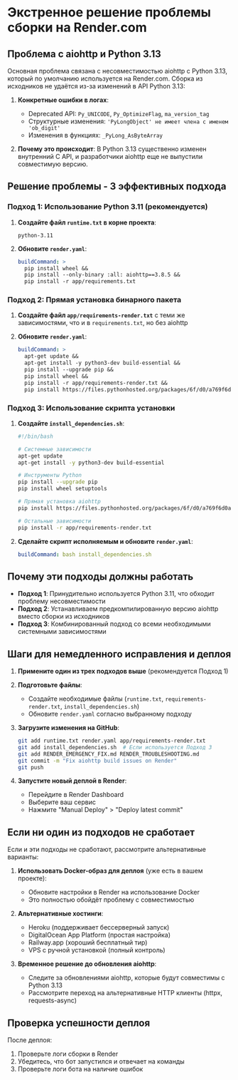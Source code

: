 # Экстренное решение проблемы сборки на Render.com

## Проблема с aiohttp и Python 3.13

Основная проблема связана с несовместимостью aiohttp с Python 3.13, который по умолчанию используется на Render.com. Сборка из исходников не удаётся из-за изменений в API Python 3.13:

1. **Конкретные ошибки в логах**:
   - Deprecated API: `Py_UNICODE`, `Py_OptimizeFlag`, `ma_version_tag`
   - Структурные изменения: `'PyLongObject' не имеет члена с именем 'ob_digit'`
   - Изменения в функциях: `_PyLong_AsByteArray`

2. **Почему это происходит**:
   В Python 3.13 существенно изменен внутренний C API, и разработчики aiohttp еще не выпустили совместимую версию.

## Решение проблемы - 3 эффективных подхода

### Подход 1: Использование Python 3.11 (рекомендуется)

1. **Создайте файл `runtime.txt` в корне проекта**:
   ```
   python-3.11
   ```

2. **Обновите `render.yaml`**:
   ```yaml
   buildCommand: >
     pip install wheel && 
     pip install --only-binary :all: aiohttp==3.8.5 && 
     pip install -r app/requirements.txt
   ```

### Подход 2: Прямая установка бинарного пакета

1. **Создайте файл `app/requirements-render.txt`** с теми же зависимостями, что и в `requirements.txt`, но без aiohttp

2. **Обновите `render.yaml`**:
   ```yaml
   buildCommand: >
     apt-get update && 
     apt-get install -y python3-dev build-essential &&
     pip install --upgrade pip &&
     pip install wheel &&
     pip install -r app/requirements-render.txt &&
     pip install https://files.pythonhosted.org/packages/6f/d0/a769f6d0a0328fee7dc453913bd1ef57e13944e45b0edb726175263fcd75/aiohttp-3.8.6-cp311-cp311-manylinux_2_17_x86_64.manylinux2014_x86_64.whl
   ```

### Подход 3: Использование скрипта установки

1. **Создайте `install_dependencies.sh`**:
   ```bash
   #!/bin/bash
   
   # Системные зависимости
   apt-get update
   apt-get install -y python3-dev build-essential
   
   # Инструменты Python
   pip install --upgrade pip
   pip install wheel setuptools
   
   # Прямая установка aiohttp
   pip install https://files.pythonhosted.org/packages/6f/d0/a769f6d0a0328fee7dc453913bd1ef57e13944e45b0edb726175263fcd75/aiohttp-3.8.6-cp311-cp311-manylinux_2_17_x86_64.manylinux2014_x86_64.whl
   
   # Остальные зависимости
   pip install -r app/requirements-render.txt
   ```

2. **Сделайте скрипт исполняемым и обновите `render.yaml`**:
   ```yaml
   buildCommand: bash install_dependencies.sh
   ```

## Почему эти подходы должны работать

- **Подход 1**: Принудительно используется Python 3.11, что обходит проблему несовместимости
- **Подход 2**: Устанавливаем предкомпилированную версию aiohttp вместо сборки из исходников
- **Подход 3**: Комбинированный подход со всеми необходимыми системными зависимостями

## Шаги для немедленного исправления и деплоя

1. **Примените один из трех подходов выше** (рекомендуется Подход 1)

2. **Подготовьте файлы**:
   - Создайте необходимые файлы (`runtime.txt`, `requirements-render.txt`, `install_dependencies.sh`)
   - Обновите `render.yaml` согласно выбранному подходу

3. **Загрузите изменения на GitHub**:
   ```bash
   git add runtime.txt render.yaml app/requirements-render.txt
   git add install_dependencies.sh  # Если используется Подход 3
   git add RENDER_EMERGENCY_FIX.md RENDER_TROUBLESHOOTING.md
   git commit -m "Fix aiohttp build issues on Render"
   git push
   ```

4. **Запустите новый деплой в Render**:
   - Перейдите в Render Dashboard
   - Выберите ваш сервис
   - Нажмите "Manual Deploy" > "Deploy latest commit"

## Если ни один из подходов не сработает

Если и эти подходы не сработают, рассмотрите альтернативные варианты:

1. **Использовать Docker-образ для деплоя** (уже есть в вашем проекте):
   - Обновите настройки в Render на использование Docker
   - Это полностью обойдёт проблему с совместимостью

2. **Альтернативные хостинги**:
   - Heroku (поддерживает бессерверный запуск)
   - DigitalOcean App Platform (простая настройка)
   - Railway.app (хороший бесплатный тир)
   - VPS с ручной установкой (полный контроль)

3. **Временное решение до обновления aiohttp**:
   - Следите за обновлениями aiohttp, которые будут совместимы с Python 3.13
   - Рассмотрите переход на альтернативные HTTP клиенты (httpx, requests-async)

## Проверка успешности деплоя

После деплоя:
1. Проверьте логи сборки в Render
2. Убедитесь, что бот запустился и отвечает на команды
3. Проверьте логи бота на наличие ошибок
